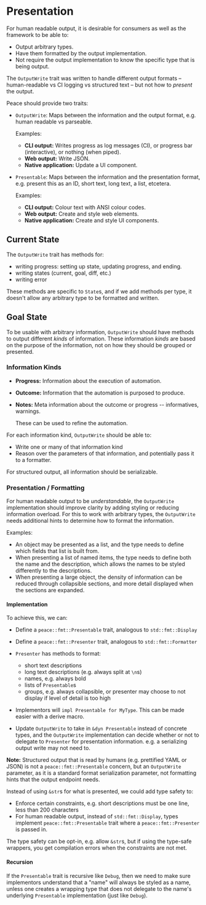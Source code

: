 # Presentation

For human readable output, it is desirable for consumers as well as the framework to be able to:

* Output arbitrary types.
* Have them formatted by the output implementation.
* Not require the output implementation to know the specific type that is being output.

The `OutputWrite` trait was written to handle different output formats &ndash; human-readable vs CI logging vs structured text &ndash; but not how to *present* the output.

Peace should provide two traits:

* `OutputWrite`: Maps between the information and the output format, e.g. human readable vs parseable.

    Examples:

    - **CLI output:** Writes progress as log messages (CI), or progress bar (interactive), or nothing (when piped).
    - **Web output:** Write JSON.
    - **Native application:** Update a UI component.

* `Presentable`: Maps between the information and the presentation format, e.g. present this as an ID, short text, long text, a list, etcetera.

    Examples:

    - **CLI output:** Colour text with ANSI colour codes.
    - **Web output:** Create and style web elements.
    - **Native application:** Create and style UI components.


## Current State

The `OutputWrite` trait has methods for:

* writing progress: setting up state, updating progress, and ending.
* writing states (current, goal, diff, etc.)
* writing error

These methods are specific to `State`s, and if we add methods per type, it doesn't allow any arbitrary type to be formatted and written.


## Goal State

To be usable with arbitrary information, `OutputWrite` should have methods to output different *kinds* of information. These information *kinds* are based on the purpose of the information, not on how they should be grouped or presented.


### Information Kinds

* **Progress:** Information about the execution of automation.
* **Outcome:** Information that the automation is purposed to produce.
* **Notes:** Meta information about the outcome or progress -- informatives, warnings.

    These can be used to refine the automation.

For each information kind, `OutputWrite` should be able to:

* Write one or many of that information kind
* Reason over the parameters of that information, and potentially pass it to a formatter.

For structured output, all information should be serializable.


### Presentation / Formatting

For human readable output to be *understandable*, the `OutputWrite` implementation should improve clarity by adding styling or reducing information overload. For this to work with arbitrary types, the `OutputWrite` needs additional hints to determine how to format the information.

Examples:

* An object may be presented as a list, and the type needs to define which fields that list is built from.
* When presenting a list of named items, the type needs to define both the name and the description, which allows the names to be styled differently to the descriptions.
* When presenting a large object, the density of information can be reduced through collapsible sections, and more detail displayed when the sections are expanded.


#### Implementation

To achieve this, we can:

* Define a `peace::fmt::Presentable` trait, analogous to `std::fmt::Display`
* Define a `peace::fmt::Presenter` trait, analogous to `std::fmt::Formatter`
* `Presenter` has methods to format:

    - short text descriptions
    - long text descriptions (e.g. always split at `\n`s)
    - names, e.g. always bold
    - lists of `Presentable`s
    - groups, e.g. always collapsible, or presenter may choose to not display if level of detail is too high

* Implementors will `impl Presentable for MyType`. This can be made easier with a derive macro.
* Update `OutputWrite` to take in `&dyn Presentable` instead of concrete types, and the `OutputWrite` implementation can decide whether or not to delegate to `Presenter` for presentation information. e.g. a serializing output write may not need to.

**Note:** Structured output that is read by humans (e.g. prettified YAML or JSON) is not a `peace::fmt::Presentable` concern, but an `OutputWrite` parameter, as it is a standard format serialization parameter, not formatting hints that the output endpoint needs.


Instead of using `&str`s for what is presented, we could add type safety to:

* Enforce certain constraints, e.g. short descriptions must be one line, less than 200 characters
* For human readable output, instead of `std::fmt::Display`, types implement `peace::fmt::Presentable` trait where a `peace::fmt::Presenter` is passed in.

The type safety can be opt-in, e.g. allow `&str`s, but if using the type-safe wrappers, you get compilation errors when the constraints are not met.


#### Recursion

If the `Presentable` trait is recursive like `Debug`, then we need to make sure implementors understand that a "name" will always be styled as a name, unless one creates a wrapping type that does not delegate to the name's underlying `Presentable` implementation (just like `Debug`).
